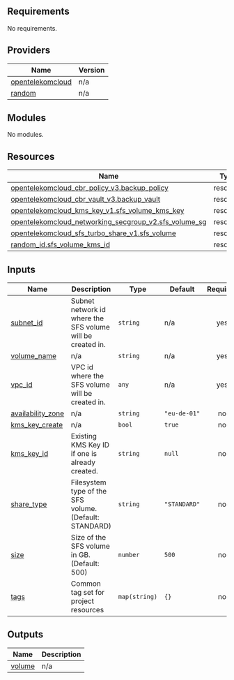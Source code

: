 <!-- BEGIN_TF_DOCS -->
## Requirements

No requirements.

## Providers

| Name | Version |
|------|---------|
| <a name="provider_opentelekomcloud"></a> [opentelekomcloud](#provider\_opentelekomcloud) | n/a |
| <a name="provider_random"></a> [random](#provider\_random) | n/a |

## Modules

No modules.

## Resources

| Name | Type |
|------|------|
| [opentelekomcloud_cbr_policy_v3.backup_policy](https://registry.terraform.io/providers/opentelekomcloud/opentelekomcloud/latest/docs/resources/cbr_policy_v3) | resource |
| [opentelekomcloud_cbr_vault_v3.backup_vault](https://registry.terraform.io/providers/opentelekomcloud/opentelekomcloud/latest/docs/resources/cbr_vault_v3) | resource |
| [opentelekomcloud_kms_key_v1.sfs_volume_kms_key](https://registry.terraform.io/providers/opentelekomcloud/opentelekomcloud/latest/docs/resources/kms_key_v1) | resource |
| [opentelekomcloud_networking_secgroup_v2.sfs_volume_sg](https://registry.terraform.io/providers/opentelekomcloud/opentelekomcloud/latest/docs/resources/networking_secgroup_v2) | resource |
| [opentelekomcloud_sfs_turbo_share_v1.sfs_volume](https://registry.terraform.io/providers/opentelekomcloud/opentelekomcloud/latest/docs/resources/sfs_turbo_share_v1) | resource |
| [random_id.sfs_volume_kms_id](https://registry.terraform.io/providers/hashicorp/random/latest/docs/resources/id) | resource |

## Inputs

| Name | Description | Type | Default | Required |
|------|-------------|------|---------|:--------:|
| <a name="input_subnet_id"></a> [subnet\_id](#input\_subnet\_id) | Subnet network id where the SFS volume will be created in. | `string` | n/a | yes |
| <a name="input_volume_name"></a> [volume\_name](#input\_volume\_name) | n/a | `string` | n/a | yes |
| <a name="input_vpc_id"></a> [vpc\_id](#input\_vpc\_id) | VPC id where the SFS volume will be created in. | `any` | n/a | yes |
| <a name="input_availability_zone"></a> [availability\_zone](#input\_availability\_zone) | n/a | `string` | `"eu-de-01"` | no |
| <a name="input_kms_key_create"></a> [kms\_key\_create](#input\_kms\_key\_create) | n/a | `bool` | `true` | no |
| <a name="input_kms_key_id"></a> [kms\_key\_id](#input\_kms\_key\_id) | Existing KMS Key ID if one is already created. | `string` | `null` | no |
| <a name="input_share_type"></a> [share\_type](#input\_share\_type) | Filesystem type of the SFS volume. (Default: STANDARD) | `string` | `"STANDARD"` | no |
| <a name="input_size"></a> [size](#input\_size) | Size of the SFS volume in GB. (Default: 500) | `number` | `500` | no |
| <a name="input_tags"></a> [tags](#input\_tags) | Common tag set for project resources | `map(string)` | `{}` | no |

## Outputs

| Name | Description |
|------|-------------|
| <a name="output_volume"></a> [volume](#output\_volume) | n/a |
<!-- END_TF_DOCS -->